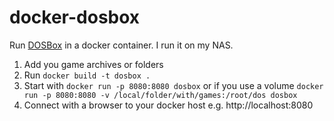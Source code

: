 # docker-dosbox

Run [DOSBox](https://www.dosbox.com/) in a docker container. I run it on my NAS.

1. Add you game archives or folders
2. Run `docker build -t dosbox .`
3. Start with `docker run -p 8080:8080 dosbox` or if you use a volume `docker run -p 8080:8080 -v /local/folder/with/games:/root/dos dosbox`
4. Connect with a browser to your docker host e.g. http://localhost:8080
